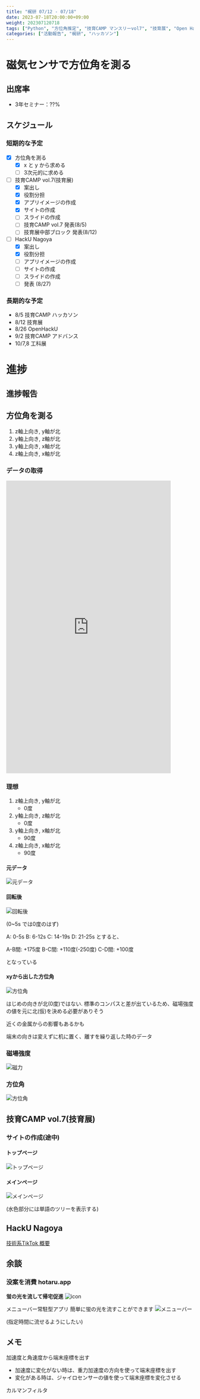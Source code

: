 ```yaml
---
title: "梶研 07/12 - 07/18"
date: 2023-07-18T20:00:00+09:00
weight: 202307120718
tags: ["Python", "方位角推定", "技育CAMP マンスリーvol7", "技育展", "Open Hack U NAGOYA"]
categories: ["活動報告", "梶研", "ハッカソン"]
---
```


# 磁気センサで方位角を測る

## 出席率
- 3年セミナー：??%

## スケジュール
### 短期的な予定
- [x] 方位角を測る
  - [x] x と y から求める
  - [ ] 3次元的に求める
- [ ] 技育CAMP vol.7(技育展)
  - [x] 案出し
  - [x] 役割分担
  - [x] アプリイメージの作成
  - [x] サイトの作成
  - [ ] スライドの作成
  - [ ] 技育CAMP vol.7 発表(8/5)
  - [ ] 技育展中部ブロック 発表(8/12)
- [ ] HackU Nagoya
  - [x] 案出し
  - [x] 役割分担
  - [ ] アプリイメージの作成
  - [ ] サイトの作成
  - [ ] スライドの作成
  - [ ] 発表 (8/27)

### 長期的な予定
- 8/5 技育CAMP ハッカソン
- 8/12 技育展
- 8/26 OpenHackU
- 9/2 技育CAMP アドバンス
- 10/7,8 工科展


# 進捗
## 進捗報告
## 方位角を測る
1. z軸上向き, y軸が北
1. y軸上向き, z軸が北
1. y軸上向き, x軸が北
1. z軸上向き, x軸が北

### データの取得
<iframe width="442" height="786" src="https://www.youtube.com/embed/bL6hZjugGCo" title="磁気センサーから方位角を出す 2" frameborder="0" allow="accelerometer; autoplay; clipboard-write; encrypted-media; gyroscope; picture-in-picture; web-share" allowfullscreen></iframe>

### 理想
1. z軸上向き, y軸が北
    - 0度
1. y軸上向き, z軸が北
    - 0度
1. y軸上向き, x軸が北
    - 90度
1. z軸上向き, x軸が北
    - 90度

#### 元データ
![元データ](./images/output_1.png)

#### 回転後
![回転後](./images/output_2.png)

(0~5s では0度のはず)

A: 0-5s 
B: 6-12s
C: 14-19s
D: 21-25s
とすると、

A-B間:  +175度
B-C間: +110度(-250度)
C-D間: +100度

となっている

#### xyから出した方位角
![方位角](images/output_3.png)

はじめの向きが北(0度)ではない.
標準のコンパスと差が出ているため、磁場強度の値を元に北(仮)を決める必要がありそう

近くの金属からの影響もあるかも

端末の向きは変えずに机に置く、離すを繰り返した時のデータ
### 磁場強度
![磁力](images/output_4.png)

### 方位角
![方位角](images/output_5.png)

## 技育CAMP vol.7(技育展)
### サイトの作成(途中)
#### トップページ
![トップページ](images/geek_1.png)

#### メインページ
![メインページ](images/geek_2.png)

(水色部分には単語のツリーを表示する)


## HackU Nagoya
[技術系TikTok 概要](https://kjlb.esa.io/posts/4404)

## 余談
### 没案を消費 hotaru.app
**蛍の光を流して帰宅促進**
![icon](images/icon.png)


メニューバー常駐型アプリ
簡単に蛍の光を流すことができます
![メニューバー](images/hotaru-app.png)

(指定時間に流せるようにしたい)
  

## メモ
加速度と角速度から端末座標を出す
- 加速度に変化がない時は、重力加速度の方向を使って端末座標を出す
- 変化がある時は、ジャイロセンサーの値を使って端末座標を変化させる

カルマンフィルタ
